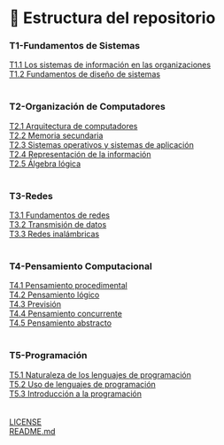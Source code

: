 # 📂 Estructura del repositorio

### T1-Fundamentos de Sistemas
[T1.1 Los sistemas de información en las organizaciones](T1-Fundamentos-de-sistemas/T1.1-Los-sistemas-de-informacion-en-las-organizaciones/)
<br>
[T1.2 Fundamentos de diseño de sistemas](T1-Fundamentos-de-sistemas/T1.2-Fundamentos-de-diseño-de-sistemas/)
<br>
<br>
### T2-Organización de Computadores
[T2.1 Arquitectura de computadores](T2-Organizacion-de-computadores/T2.1-Arquitectura-de-computadores/)
<br>
[T2.2 Memoria secundaria](T2-Organizacion-de-computadores/T2.2-Memoria-secundaria/)
<br>
[T2.3 Sistemas operativos y sistemas de aplicación](T2-Organizacion-de-computadores/T2.3-Sistemas-operativos-y-sistemas-de-aplicacion/)
<br>
[T2.4 Representación de la información](T2-Organizacion-de-computadores/T2.4-Representacion-de-la-informacion/)
<br>
[T2.5 Álgebra lógica](T2-Organizacion-de-computadores/T2.5-Algebra-logica/)
<br>
<br>
### T3-Redes
[T3.1 Fundamentos de redes](T3-Redes/T3.1-Fundamentos-de-redes/)
<br>
[T3.2 Transmisión de datos](T3-Redes/T3.2-Transmision-de-datos/)
<br>
[T3.3 Redes inalámbricas](T3-Redes/T3.3-Redes-inalambricas/)
<br>
<br>
### T4-Pensamiento Computacional
[T4.1 Pensamiento procedimental](T4-Pensamiento-computacional/T4.1-Pensamiento-procedimental/)
<br>
[T4.2 Pensamiento lógico](T4-Pensamiento-computacional/T4.2-Pensamiento-logico/)
<br>
[T4.3 Previsión](T4-Pensamiento-computacional/T4.3-Prevision/)
<br>
[T4.4 Pensamiento concurrente](T4-Pensamiento-computacional/T4.4-Pensamiento-concurrente/)
<br>
[T4.5 Pensamiento abstracto](T4-Pensamiento-computacional/T4.5-Pensamiento-abstracto/)
<br>
<br>
### T5-Programación
[T5.1 Naturaleza de los lenguajes de programación](T5-Programacion/T5.1-Naturaleza-de-los-lenguajes-de-programacion/)
<br>
[T5.2 Uso de lenguajes de programación](T5-Programacion/T5.2-Uso-de-lenguajes-de-programacion/)
<br>
[T5.3 Introducción a la programación](T5-Programacion/T5.3-Introduccion-a-la-programacion/)
<br>
<br>
<br>
[LICENSE](LICENSE)
<br>
[README.md](README.md)
